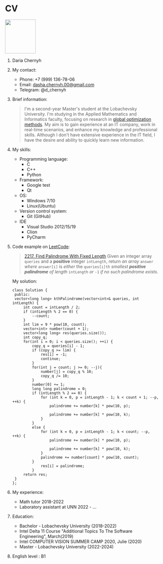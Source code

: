 # **CV**
<img src="https://avatars.githubusercontent.com/u/55274971?v=4" width="100" height="111" class="round">  

1. Daria Chernyh
2. My contact:
   * Phone: +7 (999) 136-78-06
   * Email: dasha.chernyh.00@gmail.com
   * Telegram: @d_chernyh
3. Brief information:
   >I'm a second-year Master's student at the Lobachevsky University. 
   > I'm studying in the Applied Mathematics and Informatics faculty, focusing on research in [global optimization methods][1].
   > My aim is to gain experience at an IT company, work in real-time scenarios, and enhance my knowledge and professional
   > skills. Although I don't have extensive experience in the IT field, I have the desire and ability to quickly learn 
   > new information.
   > 
   > [1]:http://omega.sp.susu.ru/pavt2023/poster/018.pdf
4. My skills:
   * Programming language:
     * C
     * C++
     * Python
   * Framework:
     * Google test
     * Qt
   * OS:
     * Windows 7/10
     * Linux(Ubuntu)
   * Version control system:
     * Git (GitHub)
   * IDE
     * Visual Studio 2012/15/19
     * Clion
     * PyCharm
5. Code example on [LeetCode](https://leetcode.com/):
   >    [2217\. Find Palindrome With Fixed Length](https://leetcode.com/problems/find-palindrome-with-fixed-length/) 
   >    Given an integer array `queries` and a **positive** integer `intLength`, return *an array* `answer` *where* `answer[i]`
   >    is *either* the `queries[i]th` *smallest* ***positive palindrome*** *of length* `intLength` *or* `-1` *if no such 
   >    palindrome exists*.
    
      My solution:
      ````
      class Solution {
       public:
       vector<long long> kthPalindrome(vector<int>& queries, int intLength) {
           int count = intLength / 2;
           if (intLength % 2 == 0) {
               --count;
           }
           int lim = 9 * pow(10, count);
           vector<int> number(count + 1);
           vector<long long> res(queries.size());
           int copy_q;
           for(int i = 0; i < queries.size(); ++i) {
               copy_q = queries[i] - 1;
               if (copy_q >= lim) {
                   res[i] = -1;
                   continue;
               }
               for(int j = count; j >= 0; --j){
                   number[j] = copy_q % 10;
                   copy_q /= 10; 
               }
               number[0] += 1;
               long long palindrome = 0;
               if (intLength % 2 == 0) {
                   for (int k = 0, p = intLength - 1; k < count + 1; --p, ++k) {
                       palindrome += number[k] * pow(10, p);

                       palindrome += number[k] * pow(10, k);
                   }
               }
               else {
                   for (int k = 0, p = intLength - 1; k < count; --p, ++k) {
                       palindrome += number[k] * pow(10, p);

                       palindrome += number[k] * pow(10, k);
                   }
                   palindrome += number[count] * pow(10, count);
               }
                   res[i] = palindrome;
               }
           return res;
       }
    };
    ````
6. My experience:
   * Math tutor 2018-2022
   * Laboratory assistant at UNN 2022 - ...
7. Education:
   * Bachelor - Lobachevsky University (2018-2022) 
   * Intel Delta 11 Course "Additional Topics To The Software Engineering", March(2019)
   * Intel COMPUTER VISION SUMMER CAMP 2020, Julie (2020)
   * Master - Lobachevsky University (2022-2024)
8. English level : B1

